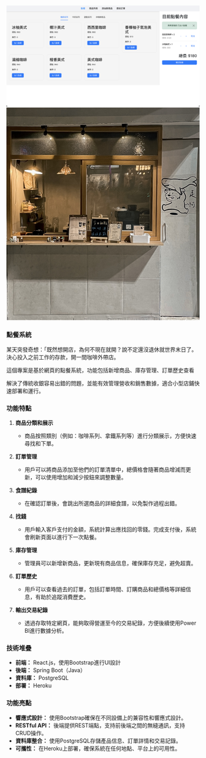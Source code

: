 ![image](./photo/photo.png)
![image](./photo/photo2.jpg )

### 點餐系統

某天突發奇想：「既然想開店，為何不現在就開？說不定還沒退休就世界末日了。決心投入之前工作的存款，開一間咖啡外帶店。

這個專案是基於網頁的點餐系統，功能包括新增商品、庫存管理、訂單歷史查看

解決了傳統收銀容易出錯的問題，並能有效管理營收和銷售數據，適合小型店鋪快速部署和運行。

### 功能特點

1. **商品分類和展示**
   - 商品按照類別（例如：咖啡系列、拿鐵系列等）進行分類展示，方便快速尋找和下單。

2. **訂單管理**
   - 用戶可以將商品添加至他們的訂單清單中，總價格會隨著商品增減而更新，可以使用增加和減少按鈕來調整數量。

3. **食譜紀錄**
   - 在確認訂單後，會跳出所選商品的詳細食譜，以免製作過程出錯。

4. **找錢**
   - 用戶輸入客戶支付的金額，系統計算出應找回的零錢。完成支付後，系統會刷新頁面以進行下一次點餐。

5. **庫存管理**
   - 管理員可以新增新商品，更新現有商品信息，確保庫存充足，避免超賣。

6. **訂單歷史**
   - 用戶可以查看過去的訂單，包括訂單時間、訂購商品和總價格等詳細信息，有助於追蹤消費歷史。

7. **輸出交易紀錄**
   - 透過存取特定網頁，能夠取得營運至今的交易紀錄，方便後續使用Power BI進行數據分析。

### 技術堆疊

- **前端：** React.js，使用Bootstrap進行UI設計
- **後端：** Spring Boot（Java）
- **資料庫：** PostgreSQL
- **部署：** Heroku

### 功能亮點

- **響應式設計：** 使用Bootstrap確保在不同設備上的兼容性和響應式設計。
- **RESTful API：** 後端提供REST端點，支持前後端之間的無縫通訊，支持CRUD操作。
- **資料庫整合：** 使用PostgreSQL存儲產品信息、訂單詳情和交易記錄。
- **可攜性：** 在Heroku上部署，確保系統在任何地點、平台上的可用性。


